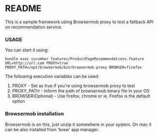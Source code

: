 # README #

This is a sample framework using Browsermob proxy to test a fallback API on recommendation service.

### USAGE ###

You can start it using:
```
bundle exec cucumber features/ProductPageRecommendations.feature URL=http://url.com PROXY=true PROXY_PATH=/opt/browsermob/bin/browsermob-proxy BROWSER=firefox
```

The following execution variables can be used:
1. PROXY - Set as true if you're using browsermob proxy to test
2. PROXY_PATH - Inform the path of browsermob binary file in your OS
3. BROWSER(Optional) - Use firefox, chrome or ie. Firefox is the default option

### Browsermob installation ###
Browsermob is on this, just unzip it somewhere in your system. On mac it can be also installed from 'brew' app manager.